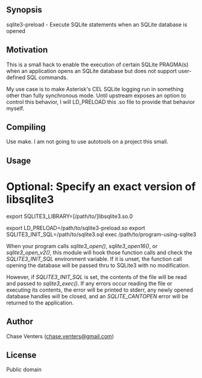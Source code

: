 ## Synopsis

sqlite3-preload - Execute SQLite statements when an SQLite database is opened

## Motivation

This is a small hack to enable the execution of certain SQLite PRAGMA(s) when
an application opens an SQLite database but does not support user-defined
SQL commands.

My use case is to make Asterisk's CEL SQLite logging run in something other
than fully synchronous mode. Until upstream exposes an option to control
this behavior, I will LD\_PRELOAD this .so file to provide that behavior
myself.

## Compiling

Use make. I am not going to use autotools on a project this small.

## Usage

# Optional: Specify an exact version of libsqlite3
export SQLITE3\_LIBRARY=[/path/to/]libsqlite3.so.0

export LD\_PRELOAD=/path/to/sqlite3-preload.so
export SQLITE3\_INIT\_SQL=/path/to/sqlite3.sql
exec /path/to/program-using-sqlite3

When your program calls *sqlite3\_open()*, *sqlite3\_open16()*,
or *sqlite3\_open\_v2()*, this module will hook those function calls and
check the *SQLITE3\_INIT\_SQL* environment variable. If it is unset, the
function call opening the database will be passed thru to SQLite3 with no
modification.

However, if *SQLITE3\_INIT\_SQL* is set, the contents of the file will
be read and passed to *sqlite3\_exec()*. If any errors occur reading the
file or executing its contents, the error will be printed to stderr, any
newly opened database handles will be closed, and an *SQLITE_CANTOPEN* error
will be returned to the application.

## Author

Chase Venters (chase.venters@gmail.com)

## License

Public domain

